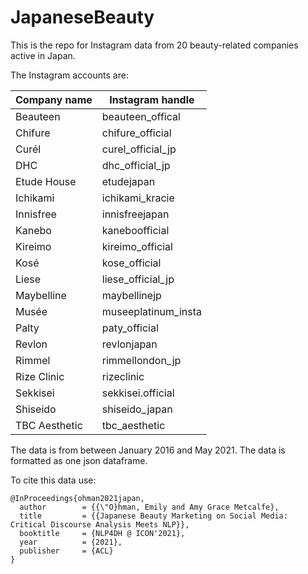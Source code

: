 # JapaneseBeauty

This is the repo for Instagram data from 20 beauty-related companies active in Japan.

The Instagram accounts are:

| Company name  | Instagram handle    |
|---------------|---------------------|
| Beauteen      | beauteen_offical    |
| Chifure       | chifure_official    |
| Curél         | curel_official_jp   |
| DHC           | dhc_official_jp     |
| Etude House   | etudejapan          |
| Ichikami      | ichikami_kracie     |
| Innisfree     | innisfreejapan      |
| Kanebo        | kaneboofficial      |
| Kireimo       | kireimo_official    |
| Kosé          | kose_official       |
| Liese         | liese_official_jp   |
| Maybelline    | maybellinejp        |
| Musée         | museeplatinum_insta |
| Palty         | paty_official       |
| Revlon        | revlonjapan         |
| Rimmel        | rimmellondon_jp     |
| Rize Clinic   | rizeclinic          |
| Sekkisei      | sekkisei.official   |
| Shiseido      | shiseido_japan      |
| TBC Aesthetic | tbc_aesthetic       |

The data is from between January 2016 and May 2021. The data is formatted as one json dataframe.

To cite this data use:

```
@InProceedings{ohman2021japan,
  author        = {{\"O}hman, Emily and Amy Grace Metcalfe},
  title         = {{Japanese Beauty Marketing on Social Media: Critical Discourse Analysis Meets NLP}},
  booktitle     = {NLP4DH @ ICON'2021},
  year          = {2021},
  publisher     = {ACL}
}
```
